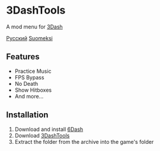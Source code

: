 ﻿# 3DashTools
A mod menu for [3Dash](https://delugedrop.itch.io/3dash)

[Русский](README-ru.md) [Suomeksi](README-fi.md)

## Features
- Practice Music
- FPS Bypass
- No Death
- Show Hitboxes
- And more...

## Installation
1. Download and install [6Dash](https://github.com/cgytrus/SixDash#Installation)
2. Download [3DashTools](https://github.com/cgytrus/ThreeDashTools/releases/latest)
3. Extract the folder from the archive into the game's folder
